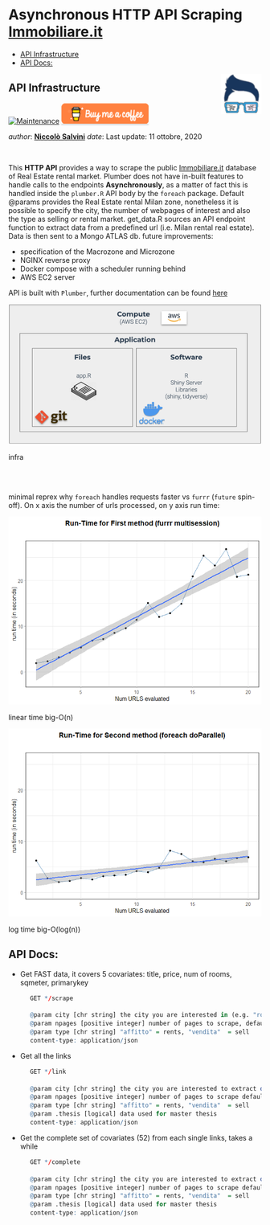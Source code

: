 Asynchronous HTTP API Scraping
[Immobiliare.it](https://www.immobiliare.it/)
================

  - [API Infrastructure](#api-infrastructure)
  - [API Docs:](#api-docs)

<!-- README.md is generated from README.Rmd. Please edit that file -->

<img src="img/logo.png" align="right" height="80" />

## API Infrastructure

[![Maintenance](https://img.shields.io/badge/Maintained%3F-yes-green.svg)](https://GitHub.com/Naereen/StrapDown.js/graphs/commit-activity)
<a href="https://www.buymeacoffee.com/gbraad" target="_blank"><img src="img/orange_img.png" alt="Buy Me A Coffee" style="height: 41px !important;width: 174px !important;box-shadow: 0px 3px 2px 0px rgba(190, 190, 190, 0.5) !important;-webkit-box-shadow: 0px 3px 2px 0px rgba(190, 190, 190, 0.5) !important;" ></a>

*author*: **[Niccolò Salvini](https://niccolosalvini.netlify.app/)**
*date*: Last update: 11 ottobre, 2020

<br>

This **HTTP API** provides a way to scrape the public
[Immobiliare.it](https://www.immobiliare.it/) database of Real Estate
rental market. Plumber does not have in-built features to handle calls
to the endpoints **Asynchronously**, as a matter of fact this is handled
inside the `plumber.R` API body by the `foreach` package. Default
@params provides the Real Estate rental Milan zone, nonetheless it is
possible to specify the city, the number of webpages of interest and
also the type as selling or rental market. get\_data.R sources an API
endpoint function to extract data from a predefined url (i.e. Milan
rental real estate). Data is then sent to a Mongo ATLAS db. future
improvements:

  - specification of the Macrozone and Microzone
  - NGINX reverse proxy
  - Docker compose with a scheduler running behind
  - AWS EC2 server

API is built with `Plumber`, further documentation can be found
[here](https://www.rplumber.io/index.html)

<p align="center">

<div class="figure">

<img src="img/completeinfra.PNG" alt="infra" width="946" />

<p class="caption">

infra

</p>

</div>

</p>

<br><br>

minimal reprex why `foreach` handles requests faster vs `furrr`
(`future` spin-off). On x axis the number of urls processed, on y axis
run time:

<p align="center">

<div class="figure">

<img src="img/run_timefurrr.png" alt="linear time big-O(n)" width="696" />

<p class="caption">

linear time big-O(n)

</p>

</div>

</p>

<p align="center">

<div class="figure">

<img src="img/run_timeforeach.png" alt="log time  big-O(log(n))" width="696" />

<p class="caption">

log time big-O(log(n))

</p>

</div>

</p>

## API Docs:

  - Get FAST data, it covers 5 covariates: title, price, num of rooms,
    sqmeter, primarykey

<!-- end list -->

``` r
      GET */scrape

      @param city [chr string] the city you are interested in (e.g. "roma", "milano", "firenze"--> lowercase, without accent)
      @param npages [positive integer] number of pages to scrape, default = 10, min  = 2, max = 300
      @param type [chr string] "affitto" = rents, "vendita"  = sell 
      content-type: application/json 
```

  - Get all the links

<!-- end list -->

``` r
      GET */link

      @param city [chr string] the city you are interested to extract data (lowercase without accent)
      @param npages [positive integer] number of pages to scrape default = 10, min  = 2, max = 300
      @param type [chr string] "affitto" = rents, "vendita"  = sell 
      @param .thesis [logical] data used for master thesis
      content-type: application/json 
```

  - Get the complete set of covariates (52) from each single links,
    takes a while

<!-- end list -->

``` r
      GET */complete

      @param city [chr string] the city you are interested to extract data (lowercase without accent)
      @param npages [positive integer] number of pages to scrape default = 10, min  = 2, max = 300
      @param type [chr string] "affitto" = rents, "vendita"  = sell 
      @param .thesis [logical] data used for master thesis
      content-type: application/json
            
```
